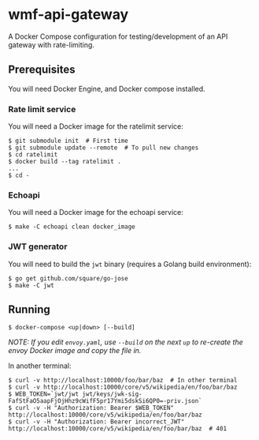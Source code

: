 wmf-api-gateway
===============

A Docker Compose configuration for testing/development of an API
gateway with rate-limiting.

Prerequisites
-------------

You will need Docker Engine, and Docker compose installed.

### Rate limit service

You will need a Docker image for the ratelimit service:

    $ git submodule init  # First time
    $ git submodule update --remote  # To pull new changes
    $ cd ratelimit
    $ docker build --tag ratelimit .
    ...
    $ cd -

### Echoapi

You will need a Docker image for the echoapi service:

    $ make -C echoapi clean docker_image
    
### JWT generator

You will need to build the `jwt` binary (requires a Golang build
environment):

    $ go get github.com/square/go-jose
    $ make -C jwt
    

Running
-------

    $ docker-compose <up|down> [--build]

*NOTE: If you edit `envoy.yaml`, use `--build` on the next `up` to
re-create the envoy Docker image and copy the file in.*

In another terminal:

    $ curl -v http://localhost:10000/foo/bar/baz  # In other terminal
    $ curl -v http://localhost:10000/core/v5/wikipedia/en/foo/bar/baz
    $ WEB_TOKEN=`jwt/jwt jwt/keys/jwk-sig-FafStFaO5aapFjOjHhz9cWifF5pr17Ymi5dskSi6QP0=-priv.json`
    $ curl -v -H "Authorization: Bearer $WEB_TOKEN" http://localhost:10000/core/v5/wikipedia/en/foo/bar/baz
    $ curl -v -H "Authorization: Bearer incorrect_JWT" http://localhost:10000/core/v5/wikipedia/en/foo/bar/baz  # 401
